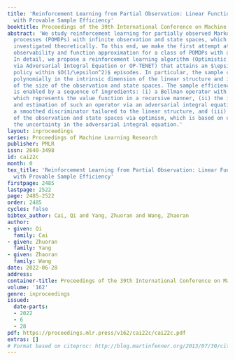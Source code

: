 ```yaml
---
title: 'Reinforcement Learning from Partial Observation: Linear Function Approximation
  with Provable Sample Efficiency'
booktitle: Proceedings of the 39th International Conference on Machine Learning
abstract: 'We study reinforcement learning for partially observed Markov decision
  processes (POMDPs) with infinite observation and state spaces, which remains less
  investigated theoretically. To this end, we make the first attempt at bridging partial
  observability and function approximation for a class of POMDPs with a linear structure.
  In detail, we propose a reinforcement learning algorithm (Optimistic Exploration
  via Adversarial Integral Equation or OP-TENET) that attains an $\epsilon$-optimal
  policy within $O(1/\epsilon^2)$ episodes. In particular, the sample complexity scales
  polynomially in the intrinsic dimension of the linear structure and is independent
  of the size of the observation and state spaces. The sample efficiency of OP-TENET
  is enabled by a sequence of ingredients: (i) a Bellman operator with finite memory,
  which represents the value function in a recursive manner, (ii) the identification
  and estimation of such an operator via an adversarial integral equation, which features
  a smoothed discriminator tailored to the linear structure, and (iii) the exploration
  of the observation and state spaces via optimism, which is based on quantifying
  the uncertainty in the adversarial integral equation.'
layout: inproceedings
series: Proceedings of Machine Learning Research
publisher: PMLR
issn: 2640-3498
id: cai22c
month: 0
tex_title: 'Reinforcement Learning from Partial Observation: Linear Function Approximation
  with Provable Sample Efficiency'
firstpage: 2485
lastpage: 2522
page: 2485-2522
order: 2485
cycles: false
bibtex_author: Cai, Qi and Yang, Zhuoran and Wang, Zhaoran
author:
- given: Qi
  family: Cai
- given: Zhuoran
  family: Yang
- given: Zhaoran
  family: Wang
date: 2022-06-28
address:
container-title: Proceedings of the 39th International Conference on Machine Learning
volume: '162'
genre: inproceedings
issued:
  date-parts:
  - 2022
  - 6
  - 28
pdf: https://proceedings.mlr.press/v162/cai22c/cai22c.pdf
extras: []
# Format based on citeproc: http://blog.martinfenner.org/2013/07/30/citeproc-yaml-for-bibliographies/
---
```

